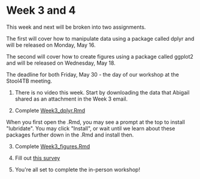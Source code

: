 # Week 3 and 4

This week and next will be broken into two assignments.

The first will cover how to manipulate data using a package called dplyr and will be released on Monday, May 16.

The second will cover how to create figures using a package called ggplot2 and will be released on Wednesday, May 18.

The deadline for both Friday, May 30 - the day of our workshop at the Stool4TB meeting.

1. There is no video this week. Start by downloading the data that Abigail shared as an attachment in the Week 3 email. 

2. Complete <a href="https://github.com/seegerab/R-workshop/blob/main/PreWorkshop/Week3/Week3%20dplyr.Rmd" target="_blank">Week3_dplyr.Rmd</a>

When you first open the .Rmd, you may  see a prompt at the top to install "lubridate". You may click "Install", or wait until we learn about these packages further down in the .Rmd and install then. 

3. Complete <a href="https://github.com/seegerab/R-workshop/blob/main/PreWorkshop/Week3/Week3%20figures.Rmd" target="_blank">Week3_figures.Rmd</a>

4. Fill out <a href="https://docs.google.com/forms/d/e/1FAIpQLSc2vHKUMCgr13BO-WJCK9AGshvD_By9hNIM0PARiiMYxGQkow/viewform?usp=header" target="_blank">this survey</a>  

5. You're all set to complete the in-person workshop!
